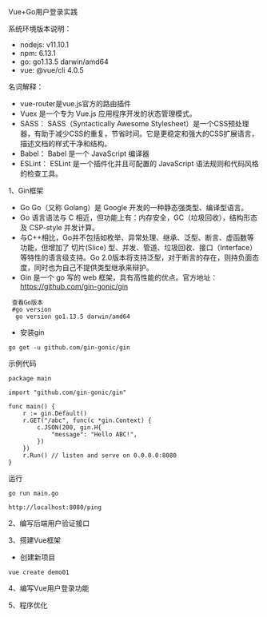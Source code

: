 Vue+Go用户登录实践

系统环境版本说明：
* nodejs:  v11.10.1
* npm:  6.13.1
* go:   go1.13.5 darwin/amd64
* vue:  @vue/cli 4.0.5

名词解释：
* vue-router是vue.js官方的路由插件
* Vuex 是一个专为 Vue.js 应用程序开发的状态管理模式。
* SASS： SASS（Syntactically Awesome Stylesheet）是一个CSS预处理器，有助于减少CSS的重复，节省时间。它是更稳定和强大的CSS扩展语言，描述文档的样式干净和结构。
* Babel： Babel 是一个 JavaScript 编译器
* ESLint： ESLint 是一个插件化并且可配置的 JavaScript 语法规则和代码风格的检查工具。





1、Gin框架

* Go Go（又称 Golang）是 Google 开发的一种静态强类型、编译型语言。
* Go 语言语法与 C 相近，但功能上有：内存安全，GC（垃圾回收），结构形态及 CSP-style 并发计算。
* 与C++相比，Go并不包括如枚举、异常处理、继承、泛型、断言、虚函数等功能，但增加了 切片(Slice) 型、并发、管道、垃圾回收、接口（Interface）等特性的语言级支持。Go 2.0版本将支持泛型，对于断言的存在，则持负面态度，同时也为自己不提供类型继承来辩护。
* Gin 是一个 go 写的 web 框架，具有高性能的优点。官方地址：https://github.com/gin-gonic/gin


```
 查看Go版本
 #go version
  go version go1.13.5 darwin/amd64

```

* 安装gin

```
go get -u github.com/gin-gonic/gin
```

示例代码


```
package main

import "github.com/gin-gonic/gin"

func main() {
    r := gin.Default()
    r.GET("/abc", func(c *gin.Context) {
        c.JSON(200, gin.H{
            "message": "Hello ABC!",
        })
    })
    r.Run() // listen and serve on 0.0.0.0:8080
}
```

运行


```
go run main.go
```


```
http://localhost:8080/ping
```


2、编写后端用户验证接口



3、搭建Vue框架
* 创建新项目


```
vue create demo01
```






4、编写Vue用户登录功能



5、程序优化

